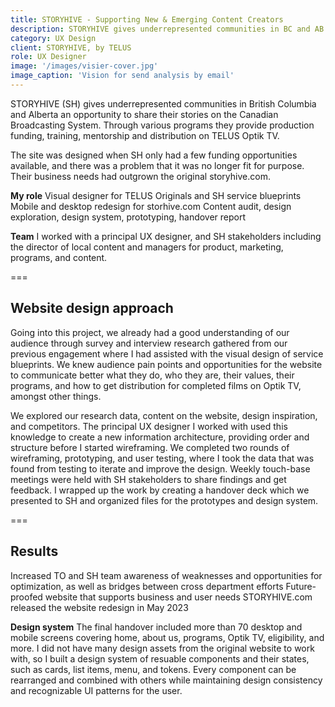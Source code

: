 ```yaml
---
title: STORYHIVE - Supporting New & Emerging Content Creators
description: STORYHIVE gives underrepresented communities in BC and AB an opportunity to share their stories on the Canadian Broadcasting System. I helped design the user experience of STORYHIVE.com. 
category: UX Design
client: STORYHIVE, by TELUS
role: UX Designer
image: '/images/visier-cover.jpg'
image_caption: 'Vision for send analysis by email'
---
```


STORYHIVE (SH) gives underrepresented communities in British Columbia and Alberta an opportunity to share their stories on the Canadian Broadcasting System. Through various programs they provide production funding, training, mentorship and distribution on TELUS Optik TV.

The site was designed when SH only had a few funding opportunities available, and there was a problem that it was no longer fit for purpose. Their business needs had outgrown the original storyhive.com.

**My role**
Visual designer for TELUS Originals and SH service blueprints
Mobile and desktop redesign for storhive.com
Content audit, design exploration, design system, prototyping, handover report

**Team**
I worked with a principal UX designer, and SH stakeholders including the director of local content and managers for product, marketing, programs, and content.

===

## Website design approach
Going into this project, we already had a good understanding of our audience through survey and interview research gathered from our previous engagement where I had assisted with the visual design of service blueprints. We knew audience pain points and opportunities for the website to communicate better what they do, who they are, their values, their programs, and how to get distribution for completed films on Optik TV, amongst other things.

We explored our research data, content on the website, design inspiration, and competitors. The principal UX designer I worked with used this knowledge to create a new information architecture, providing order and structure before I started wireframing. We completed two rounds of wireframing, prototyping, and user testing, where I took the data that was found from testing to iterate and improve the design. Weekly touch-base meetings were held with SH stakeholders to share findings and get feedback. I wrapped up the work by creating a handover deck which we presented to SH and organized files for the prototypes and design system. 


===

## Results
Increased TO and SH team awareness of weaknesses and opportunities for optimization, as well as bridges between cross department efforts
Future-proofed website that supports business and user needs
STORYHIVE.com released the website redesign in May 2023

**Design system**
The final handover included more than 70 desktop and mobile screens covering home, about us, programs, Optik TV, eligibility, and more.
I did not have many design assets from the original website to work with, so I built a design system of resuable components and their states, such as cards, list items, menu, and tokens. Every component can be rearranged and combined with others while maintaining design consistency and recognizable UI patterns for the user.
